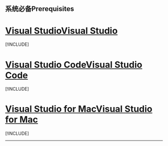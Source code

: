 ## <a name="prerequisites"></a><span data-ttu-id="b67c1-101">系统必备</span><span class="sxs-lookup"><span data-stu-id="b67c1-101">Prerequisites</span></span>

# <a name="visual-studiotabvisual-studio"></a>[<span data-ttu-id="b67c1-102">Visual Studio</span><span class="sxs-lookup"><span data-stu-id="b67c1-102">Visual Studio</span></span>](#tab/visual-studio)

[!INCLUDE[](~/includes/net-core-prereqs-vs-3.0.md)]

# <a name="visual-studio-codetabvisual-studio-code"></a>[<span data-ttu-id="b67c1-103">Visual Studio Code</span><span class="sxs-lookup"><span data-stu-id="b67c1-103">Visual Studio Code</span></span>](#tab/visual-studio-code)

[!INCLUDE[](~/includes/net-core-prereqs-vsc-3.0.md)]

# <a name="visual-studio-for-mactabvisual-studio-mac"></a>[<span data-ttu-id="b67c1-104">Visual Studio for Mac</span><span class="sxs-lookup"><span data-stu-id="b67c1-104">Visual Studio for Mac</span></span>](#tab/visual-studio-mac)

[!INCLUDE[](~/includes/net-core-prereqs-mac-3.0.md)]

---
